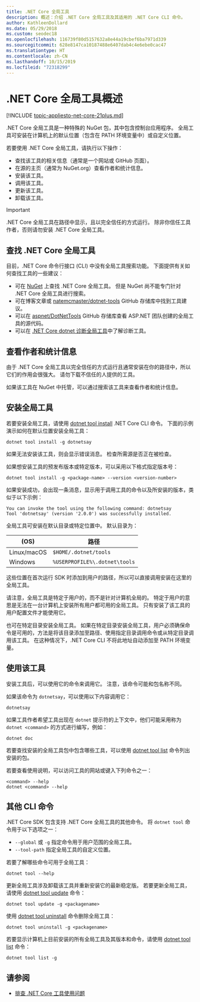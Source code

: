 ```yaml
---
title: .NET Core 全局工具
description: 概述：介绍 .NET Core 全局工具及其适用的 .NET Core CLI 命令。
author: KathleenDollard
ms.date: 05/29/2018
ms.custom: seodec18
ms.openlocfilehash: 116739f80d5157632a8e44a19cbef6ba7971d339
ms.sourcegitcommit: 628e8147ca10187488e6407dab4c4e6ebe0cac47
ms.translationtype: HT
ms.contentlocale: zh-CN
ms.lasthandoff: 10/15/2019
ms.locfileid: "72318299"
---
```

# <a name="net-core-global-tools-overview"></a>.NET Core 全局工具概述

[!INCLUDE [topic-appliesto-net-core-21plus.md](../../../includes/topic-appliesto-net-core-21plus.md)]

.NET Core 全局工具是一种特殊的 NuGet 包，其中包含控制台应用程序。 全局工具可安装在计算机上的默认位置（包含在 PATH 环境变量中）或自定义位置。

若要使用 .NET Core 全局工具，请执行以下操作：

* 查找该工具的相关信息（通常是一个网站或 GitHub 页面）。
* 在源的主页（通常为 NuGet.org）查看作者和统计信息。
* 安装该工具。
* 调用该工具。
* 更新该工具。
* 卸载该工具。

> [!IMPORTANT]
> .NET Core 全局工具在路径中显示，且以完全信任的方式运行。 除非你信任工具作者，否则请勿安装 .NET Core 全局工具。

## <a name="find-a-net-core-global-tool"></a>查找 .NET Core 全局工具

目前，.NET Core 命令行接口 (CLI) 中没有全局工具搜索功能。 下面提供有关如何查找工具的一些建议：

* 可在 [NuGet](https://www.nuget.org) 上查找 .NET Core 全局工具。 但是 NuGet 尚不能专门针对 .NET Core 全局工具进行搜索。
* 可在博客文章或 [natemcmaster/dotnet-tools](https://github.com/natemcmaster/dotnet-tools) GitHub 存储库中找到工具建议。
* 可以在 [aspnet/DotNetTools](https://github.com/aspnet/DotNetTools/) GitHub 存储库查看 ASP.NET 团队创建的全局工具的源代码。
* 可以在 [.NET Core dotnet 诊断全局工具](../diagnostics/index.md#net-core-dotnet-diagnostic-global-tools)中了解诊断工具。

## <a name="check-the-author-and-statistics"></a>查看作者和统计信息

由于 .NET Core 全局工具以完全信任的方式运行且通常安装在你的路径中，所以它们的作用会很强大。 请勿下载不信任的人提供的工具。

如果该工具在 NuGet 中托管，可以通过搜索该工具来查看作者和统计信息。

## <a name="install-a-global-tool"></a>安装全局工具

若要安装全局工具，请使用 [dotnet tool install](dotnet-tool-install.md) .NET Core CLI 命令。 下面的示例演示如何在默认位置安装全局工具：

```dotnetcli
dotnet tool install -g dotnetsay
```

如果无法安装该工具，则会显示错误消息。 检查所需源是否正在被检查。

如果想安装工具的预发布版本或特定版本，可以采用以下格式指定版本号：

```dotnetcli
dotnet tool install -g <package-name> --version <version-number>
```

如果安装成功，会出现一条消息，显示用于调用工具的命令以及所安装的版本，类似于以下示例：

```output
You can invoke the tool using the following command: dotnetsay
Tool 'dotnetsay' (version '2.0.0') was successfully installed.
```

全局工具可安装在默认目录或特定位置中。 默认目录为：

| (OS)          | 路径                          |
|-------------|-------------------------------|
| Linux/macOS | `$HOME/.dotnet/tools`         |
| Windows     | `%USERPROFILE%\.dotnet\tools` |

这些位置在首次运行 SDK 时添加到用户的路径，所以可以直接调用安装在这里的全局工具。

请注意，全局工具是特定于用户的，而不是针对计算机全局的。 特定于用户的意思是无法在一台计算机上安装所有用户都可用的全局工具。 只有安装了该工具的用户配置文件才能使用它。

也可在特定目录安装全局工具。 如果在特定目录安装全局工具，用户必须确保命令是可用的，方法是将该目录添加至路径、使用指定目录调用命令或从特定目录调用该工具。
在这种情况下，.NET Core CLI 不将此地址自动添加至 PATH 环境变量。

## <a name="use-the-tool"></a>使用该工具

安装工具后，可以使用它的命令来调用它。 注意，该命令可能和包名称不同。

如果该命令为 `dotnetsay`，可以使用以下内容调用它：

```console
dotnetsay
```

如果工具作者希望工具出现在 `dotnet` 提示符的上下文中，他们可能采用称为 `dotnet <command>` 的方式进行编写，例如：

```dotnetcli
dotnet doc
```

若要查找安装的全局工具包中包含哪些工具，可以使用 [dotnet tool list](dotnet-tool-list.md) 命令列出安装的包。

若要查看使用说明，可以访问工具的网站或键入下列命令之一：

```console
<command> --help
dotnet <command> --help
```

## <a name="other-cli-commands"></a>其他 CLI 命令

.NET Core SDK 包含支持 .NET Core 全局工具的其他命令。 将 `dotnet tool` 命令用于以下选项之一：

* `--global` 或 `-g` 指定命令用于用户范围的全局工具。
* `--tool-path` 指定全局工具的自定义位置。

若要了解哪些命令可用于全局工具：

```dotnetcli
dotnet tool --help
```

更新全局工具涉及卸载该工具并重新安装它的最新稳定版。 若要更新全局工具，请使用 [dotnet tool update](dotnet-tool-update.md) 命令：

```dotnetcli
dotnet tool update -g <packagename>
```

使用 [dotnet tool uninstall](dotnet-tool-uninstall.md) 命令删除全局工具：

```dotnetcli
dotnet tool uninstall -g <packagename>
```

若要显示计算机上目前安装的所有全局工具及其版本和命令，请使用 [dotnet tool list](dotnet-tool-list.md) 命令：

```dotnetcli
dotnet tool list -g
```

## <a name="see-also"></a>请参阅

* [排查 .NET Core 工具使用问题](troubleshoot-usage-issues.md)
